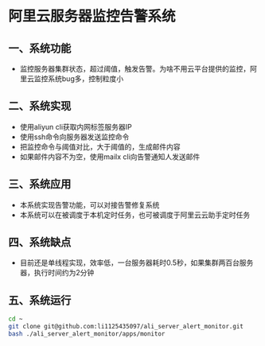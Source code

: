 # 阿里云服务器监控告警系统

## 一、系统功能
- 监控服务器集群状态，超过阈值，触发告警。为啥不用云平台提供的监控，阿里云监控系统bug多，控制粒度小

## 二、系统实现
- 使用aliyun cli获取内网标签服务器IP
- 使用ssh命令向服务器发送监控命令
- 把监控命令与阈值对比，大于阈值的，生成邮件内容
- 如果邮件内容不为空，使用mailx cli向告警通知人发送邮件

## 三、系统应用
- 本系统实现告警功能，可以对接告警修复系统
- 本系统可以在被调度于本机定时任务，也可被调度于阿里云云助手定时任务

## 四、系统缺点
- 目前还是单线程实现，效率低，一台服务器耗时0.5秒，如果集群两百台服务器，执行时间约为2分钟

## 五、系统运行
``` bash
cd ~
git clone git@github.com:li1125435097/ali_server_alert_monitor.git
bash ./ali_server_alert_monitor/apps/monitor
```

